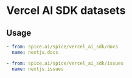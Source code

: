 # Vercel AI SDK datasets

## Usage

```yaml
- from: spice.ai/spice/vercel_ai_sdk/docs
  name: nextjs.docs

- from: spice.ai/spice/vercel_ai_sdk/issues
  name: nextjs.issues
```
